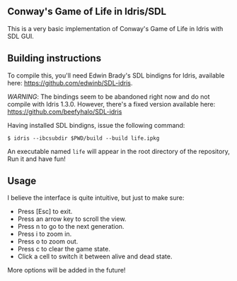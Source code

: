 Conway's Game of Life in Idris/SDL
----------------------------------

This is a very basic implementation of Conway's Game of Life in Idris with
SDL GUI.

Building instructions
---------------------

To compile this, you'll need Edwin Brady's SDL bindigns for Idris, available
here: https://github.com/edwinb/SDL-idris.

*WARNING*: The bindings seem to be abandoned right now and do not compile with
Idris 1.3.0. However, there's a fixed version available here:
https://github.com/beefyhalo/SDL-idris

Having installed SDL bindigns, issue the following command:

    $ idris --ibcsubdir $PWD/build --build life.ipkg

An executable named `life` will appear in the root directory of the repository,
Run it and have fun!

Usage
-----

I believe the interface is quite intuitive, but just to make sure:

* Press [Esc] to exit.
* Press an arrow key to scroll the view.
* Press n to go to the next generation.
* Press i to zoom in.
* Press o to zoom out.
* Press c to clear the game state.
* Click a cell to switch it between alive and dead state.

More options will be added in the future!
